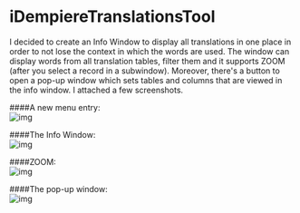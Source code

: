 # iDempiereTranslationsTool  
I decided to create an Info Window to display all translations in one place in order to not lose the context in which the words are used. The window can display words from all translation tables, filter them and it supports ZOOM (after you select a record in a subwindow). Moreover, there's a button to open a pop-up window which sets tables and columns that are viewed in the info window. 
I attached a few screenshots.  


####A new menu entry:  
![img](http://i.imgur.com/EoBBxFE.png)

####The Info Window:  
![img](http://i.imgur.com/tx8X0Mi.png)

####ZOOM:  
![img](http://imgur.com/0umAf3T.png)

####The pop-up window:  
![img](http://imgur.com/7Kyapvl.png)
